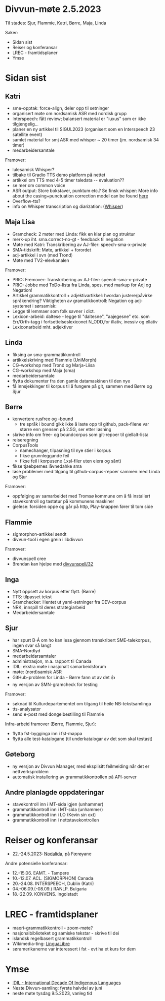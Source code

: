 # Divvun-møte 2.5.2023

Til stades: Sjur, Flammie, Katri, Børre, Maja, Linda

Saker:

* Sidan sist
* Reiser og konferansar
* LREC - framtidsplaner
* Ymse

# Sidan sist

## Katri

* sme-opptak: force-align, deler opp til setninger
* organisert møte om nordsamisk ASR med nordisk grupp
* Interspeech: fått review; balansert material er "luxus" som er ikke tilgjengelig...
* planer en ny artikkel til SIGUL2023 (organisert som en Interspeech 23 satellite event)
* samlet material for smj ASR med whisper ~ 20 timer (jm. nordsamisk 34 timer)
* medarbeidersamtale

Framover:
* lulesamisk Whisper?
* tilbake til Gradio TTS demo platform på nettet
* artikkel om TTS med 4-5 timer taledata -- evaluation??
* se mer om common voice
* ASR output: Store bokstaver, punktum etc.? Se finsk whisper: More info about the casing+punctuation correction model can be found [here](https://huggingface.co/Finnish-NLP/t5-small-nl24-casing-punctuation-correction)
* Overflow-tts?
* info on Whisper transcription og diarization: ([Whisper](https://lablab.ai/t/whisper-transcription-and-speaker-identification))

## Maja Lisa
* Gramcheck: 2 møter med Linda: fikk en klar plan og struktur
* merk-up iht. sma.correct-no-gt - feedback til negation
* Møte med Katri: Transkribering av AJ-filer: speech-sma-x-private
* SMA-tidskrift: Møte, artikkel + forordet
* adj-artikkel i svn (med Trond)
* Møte med TV2-elevkanalen 

Framover:
* PRIO: Fremover: Transkribering av AJ-filer: speech-sma-x-private
* PRIO: Jobbe med ToDo-lista fra Linda, spes. med markup for Adj og Negation!
* Artikkel grammatikkontroll + adjektivartikkel: hvordan justere/påvirke språkendring? Viktigheten av gramatikkontroll:  Negation og adj-systemet i sørsamisk:
* Legge til lemmaer som folk savner i dict. 
* Lexicon-arbeid: daltese - legge til "daltesne", "aajegesne" etc. som Err/Orth-tagg i fortsettelseslexiconet  N_ODD,for illativ, inessiv og ellativ
* Lexiconarbeid mht. adjektiver

## Linda

* fiksing av sma-grammatikkontroll
* artikkelskriving med Flammie (UniMorph)
* CG-workshop med Trond og Marja-Liisa
* CG-workshop med Maja (sma)
* medarbeidersamtale
* flytta dokumenter fra den gamle datamaskinen til den nye
* få innsjekkinger til korpus til å fungere på git, sammen med Børre og Sjur

## Børre

* konvertere rusfree og -bound
    * tre språk i bound gikk ikke å laste opp til github, pack-filene var større enn grensen på 2.5G, ser etter løsning
* skrive info om free- og boundcorpus som git-repoer til giellalt-lista
* reiseregning
* CorpusTools
    * namechanger, tilpasning til nye stier i korpus
    * fikse grunnleggande feil
    * fikse feil i korpusene (.xsl-filer uten eiera og sånt)
* fikse tjaebpemes låvnedahke sma
* løse problemer med tilgang til github-corpus-repoer sammen med Linda og Sjur

Framover:

* oppfølging av samarbeidet med Tromsø kommune om å få installert stavekontroll og tastatur på kommunens maskiner
* gielese:
  forsiden oppe og går på http, Play-knappen fører til tom side

## Flammie

* sigmorphon-artikkel sendt
* divvun-tool i egen grein i libdivvun

Framover:

* divvunspell cree
* Brendan kan hjelpe med [divvunspell/32](https://github.com/divvun/divvunspell/issues/32)

## Inga

* Nytt oppsett av korpus etter flytt. (Børre)
* TTS: tilpasset tekst
* Gramchecker: Hentet ut yaml-setninger fra DEV-corpus
* NRK, innspill til deres strategiarbeid
* Medarbeidersamtale

## Sjur

- har spurt B-Á om ho kan lesa gjennom transkribert SME-talekorpus, ingen svar så langt
- SMA-Nordlyd
- medarbeidarsamtaler
- administrasjon, m.a. rapport til Canada
- IDIL: ekstra møte i nasjonalt samarbeidsforum
- møte: (nord)samisk ASR
- GitHub-problem for Linda - Børre fann ut av det :+1:
- ny versjon av SMN-gramcheck for testing

Framover:

* søknad til Kulturdepartementet om tilgang til heile NB-tekstsamlinga
* tts-analysator
* send e-post med dongelbestilling til Flammie

Infra-arbeid framover (Børre, Flammie, Sjur):

* flytta fst-bygginga inn i fst-mappa
* flytta alle test-katalogane (til underkatalogar av det som skal testast)

## Gøteborg

* ny versjon av Divvun Manager, med eksplisitt feilmelding når det er nettverksproblem
* automatisk installering av grammatikkontrollen på API-server

## Andre planlagde oppdateringar

* stavekontroll inn i MT-sida igjen (unhammer)
* grammatikkontroll inn i MT-sida (unhammer)
* grammatikkontroll inn i LO (Kevin sin oxt)
* grammatikkontroll inn i nettstavekontrollen

# Reiser og konferansar

* 22.-24.5.2023: [Nodalida](https://www.nodalida2023.fo/call-for-papers), på Færøyane

Andre potensielle konferansar:
* 12.-15.06. EAMT. - Tampere
* 10.-12.07. ACL. (SIGMORPHON) Canada
* 20.-24.08. INTERSPEECH, Dublin (Katri)
* 04.-06.09.(-08.09.) RANLP. Bulgaria
* 18.-22.09. KONVENS. Ingolstadt

# LREC - framtidsplaner

* maori-grammatikkontroll - zoom-møte?
* nasjonalbiblioteket og samiske tekstar - skrive til dei
* islandsk regelbasert grammatikkontroll
* Wikimedia-ting: [LinguaLibre](https://lingualibre.org/wiki/LinguaLibre)
* søramerikanerne var interessert i fst - evt ha et kurs for dem

# Ymse

* [IDIL - International Decade Of Indigenous Languages](https://fpcc.ca/stories/the-decade-of-indigenous-languages/)
* Neste Divvun-samling: fyrste halvdel av juni
* neste møte tysdag 9.5.2023, vanleg tid
